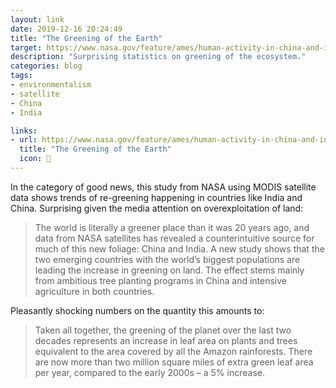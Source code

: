 ```yaml
---
layout: link
date: 2019-12-16 20:24:49
title: "The Greening of the Earth"
target: https://www.nasa.gov/feature/ames/human-activity-in-china-and-india-dominates-the-greening-of-earth-nasa-study-shows
description: "Surprising statistics on greening of the ecosystem."
categories: blog
tags:
- environmentalism
- satellite
- China
- India

links:
- url: https://www.nasa.gov/feature/ames/human-activity-in-china-and-india-dominates-the-greening-of-earth-nasa-study-shows
  title: "The Greening of the Earth"
  icon: 🌳
---
```


In the category of good news, this study from NASA using MODIS satellite data shows trends of re-greening happening in countries like India and China. Surprising given the media attention on overexploitation of land:

> The world is literally a greener place than it was 20 years ago, and data from NASA satellites has revealed a counterintuitive source for much of this new foliage: China and India. A new study shows that the two emerging countries with the world’s biggest populations are leading the increase in greening on land. The effect stems mainly from ambitious tree planting programs in China and intensive agriculture in both countries.

Pleasantly shocking numbers on the quantity this amounts to:

> Taken all together, the greening of the planet over the last two decades represents an increase in leaf area on plants and trees equivalent to the area covered by all the Amazon rainforests. There are now more than two million square miles of extra green leaf area per year, compared to the early 2000s – a 5% increase.
